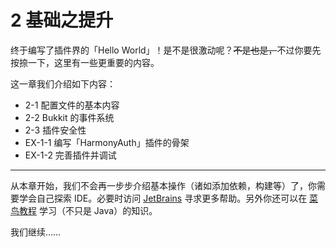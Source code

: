 # 2 基础之提升

终于编写了插件界的「Hello World」！是不是很激动呢？~~不是也是，~~不过你要先按捺一下，这里有一些更重要的内容。

这一章我们介绍如下内容：

- 2-1 配置文件的基本内容
- 2-2 Bukkit 的事件系统
- 2-3 插件安全性
- EX-1-1 编写「HarmonyAuth」插件的骨架
- EX-1-2 完善插件并调试

---

从本章开始，我们不会再一步步介绍基本操作（诸如添加依赖，构建等）了，你需要学会自己探索 IDE。必要时访问 [JetBrains](https://www.jetbrains.com) 寻求更多帮助。另外你还可以在 [菜鸟教程](https://www.runoob.com/) 学习（不只是 Java）的知识。

我们继续……